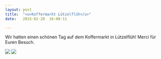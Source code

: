 ```yaml
---
layout: post
title:  "<u>Koffermarkt Lützelflüh</u>"
date:   2015-02-28  16:00:11

---
```

Wir hatten einen schönen Tag auf dem Koffermarkt in Lützelflüh! Merci für Euren Besuch.

<img src="/images/Lüt1.jpg" />
<img src="/images/Lüt2.jpg" />

